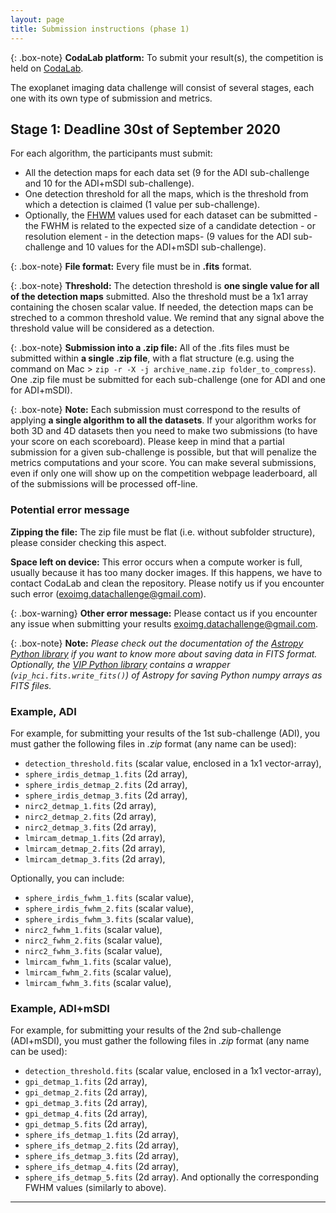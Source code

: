 ```yaml
---
layout: page
title: Submission instructions (phase 1)
---
```


{: .box-note}
**CodaLab platform:** To submit your result(s), the competition is held on [CodaLab](https://competitions.codalab.org/competitions/20693).

The exoplanet imaging data challenge will consist of several stages, each one with its own type of submission and metrics. 


## Stage 1: Deadline 30st of September 2020

For each algorithm, the participants must submit:
* All the detection maps for each data set (9 for the ADI sub-challenge and 10 for the ADI+mSDI sub-challenge).
* One detection threshold for all the maps, which is the threshold from which a detection is claimed (1 value per sub-challenge).
* Optionally, the [FHWM](https://en.wikipedia.org/wiki/Full_width_at_half_maximum) values used for each dataset can be submitted -the FWHM is related to the expected size of a candidate detection - or resolution element - in the detection maps- (9 values for the ADI sub-challenge and 10 values for the ADI+mSDI sub-challenge).

{: .box-note}
**File format:** Every file must be in **.fits** format.

{: .box-note}
**Threshold:** The detection threshold is **one single value for all of the detection maps** submitted. Also the threshold must be a 1x1 array containing the chosen scalar value. If needed, the detection maps can be streched to a common threshold value. We remind that any signal above the threshold value will be considered as a detection.

{: .box-note}
**Submission into a .zip file:** All of the .fits files must be submitted within **a single .zip file**, with a flat structure (e.g. using the command on Mac > ``zip -r -X -j archive_name.zip folder_to_compress``).
One .zip file must be submitted for each sub-challenge (one for ADI and one for ADI+mSDI).

{: .box-note}
**Note:** Each submission must correspond to the results of applying **a single algorithm to all the datasets**. If your algorithm works for both 3D and 4D datasets then you need to make two submissions (to have your score on each scoreboard). Please keep in mind that a partial submission for a given sub-challenge is possible, but that will penalize the metrics computations and your score. You can make several submissions, even if only one will show up on the competition webpage leaderboard, all of the submissions will be processed off-line.

### Potential error message

**Zipping the file:** The zip file must be flat (i.e. without subfolder structure), please consider checking this aspect.

**Space left on device:** This error occurs when a compute worker is full, usually because it has too many docker images. If this happens, we have to contact CodaLab and clean the repository. Please notify us if you encounter such error (<exoimg.datachallenge@gmail.com>).

{: .box-warning}
**Other error message:** Please contact us if you encounter any issue when submitting your results <exoimg.datachallenge@gmail.com>.

{: .box-note}
**Note:** *Please check out the documentation of the [Astropy Python library](http://docs.astropy.org/en/stable/io/fits/) if you want to know more about saving data in FITS format. Optionally, the [VIP Python library]((https://github.com/vortex-exoplanet/VIP)) contains a wrapper (``vip_hci.fits.write_fits()``) of Astropy for saving Python numpy arrays as FITS files.*


### Example, ADI
For example, for submitting your results of the 1st sub-challenge (ADI), you must gather the following files in *.zip* format (any name can be used): 
* ``detection_threshold.fits`` (scalar value, enclosed in a 1x1 vector-array),
* ``sphere_irdis_detmap_1.fits`` (2d array),
* ``sphere_irdis_detmap_2.fits`` (2d array), 
* ``sphere_irdis_detmap_3.fits`` (2d array), 
* ``nirc2_detmap_1.fits`` (2d array), 
* ``nirc2_detmap_2.fits`` (2d array), 
* ``nirc2_detmap_3.fits`` (2d array), 
* ``lmircam_detmap_1.fits`` (2d array), 
* ``lmircam_detmap_2.fits`` (2d array), 
* ``lmircam_detmap_3.fits`` (2d array), 

Optionally, you can include:
* ``sphere_irdis_fwhm_1.fits`` (scalar value), 
* ``sphere_irdis_fwhm_2.fits`` (scalar value),
* ``sphere_irdis_fwhm_3.fits`` (scalar value),
* ``nirc2_fwhm_1.fits`` (scalar value),
* ``nirc2_fwhm_2.fits`` (scalar value), 
* ``nirc2_fwhm_3.fits`` (scalar value), 
* ``lmircam_fwhm_1.fits`` (scalar value), 
* ``lmircam_fwhm_2.fits`` (scalar value), 
* ``lmircam_fwhm_3.fits`` (scalar value), 


### Example, ADI+mSDI
For example, for submitting your results of the 2nd sub-challenge (ADI+mSDI), you must gather the following files in *.zip* format (any name can be used):

* ``detection_threshold.fits`` (scalar value, enclosed in a 1x1 vector-array),
* ``gpi_detmap_1.fits`` (2d array),
* ``gpi_detmap_2.fits`` (2d array), 
* ``gpi_detmap_3.fits`` (2d array), 
* ``gpi_detmap_4.fits`` (2d array), 
* ``gpi_detmap_5.fits`` (2d array), 
* ``sphere_ifs_detmap_1.fits`` (2d array), 
* ``sphere_ifs_detmap_2.fits`` (2d array), 
* ``sphere_ifs_detmap_3.fits`` (2d array), 
* ``sphere_ifs_detmap_4.fits`` (2d array), 
* ``sphere_ifs_detmap_5.fits`` (2d array). 
And optionally the corresponding FWHM values (similarly to above).


*** 
